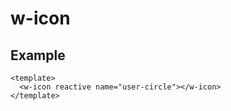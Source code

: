 # w-icon

## Example

```vue
<template>
  <w-icon reactive name="user-circle"></w-icon>
</template>
```
